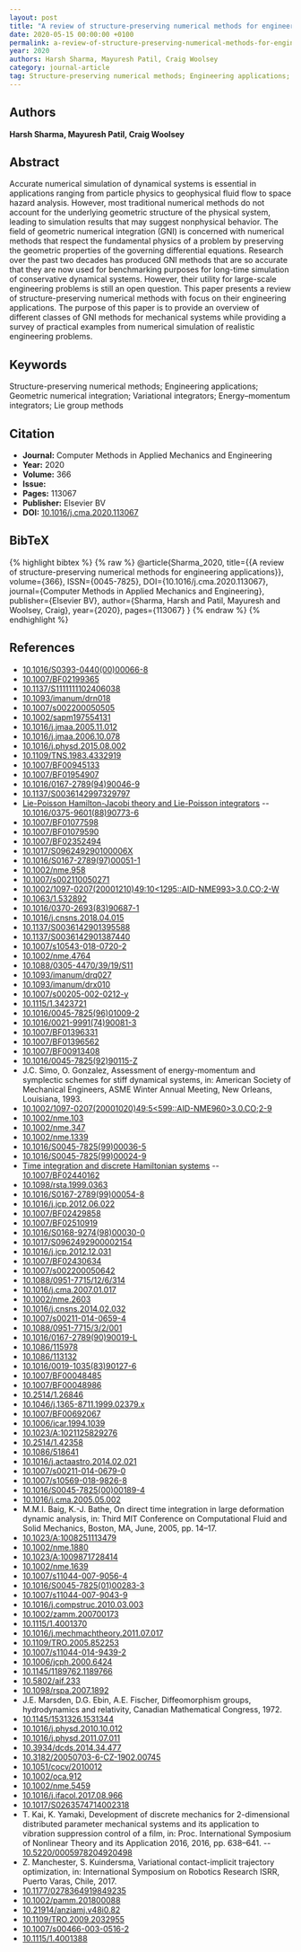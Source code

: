 ```yaml
---
layout: post
title: "A review of structure-preserving numerical methods for engineering applications"
date: 2020-05-15 00:00:00 +0100
permalink: a-review-of-structure-preserving-numerical-methods-for-engineering-applications
year: 2020
authors: Harsh Sharma, Mayuresh Patil, Craig Woolsey
category: journal-article
tag: Structure-preserving numerical methods; Engineering applications; Geometric numerical integration; Variational integrators; Energy–momentum integrators; Lie group methods
---
```

 
## Authors
**Harsh Sharma, Mayuresh Patil, Craig Woolsey**
 
## Abstract
Accurate numerical simulation of dynamical systems is essential in applications ranging from particle physics to geophysical fluid flow to space hazard analysis. However, most traditional numerical methods do not account for the underlying geometric structure of the physical system, leading to simulation results that may suggest nonphysical behavior. The field of geometric numerical integration (GNI) is concerned with numerical methods that respect the fundamental physics of a problem by preserving the geometric properties of the governing differential equations. Research over the past two decades has produced GNI methods that are so accurate that they are now used for benchmarking purposes for long-time simulation of conservative dynamical systems. However, their utility for large-scale engineering problems is still an open question. This paper presents a review of structure-preserving numerical methods with focus on their engineering applications. The purpose of this paper is to provide an overview of different classes of GNI methods for mechanical systems while providing a survey of practical examples from numerical simulation of realistic engineering problems.
 
## Keywords
Structure-preserving numerical methods; Engineering applications; Geometric numerical integration; Variational integrators; Energy–momentum integrators; Lie group methods
 
## Citation
- **Journal:** Computer Methods in Applied Mechanics and Engineering
- **Year:** 2020
- **Volume:** 366
- **Issue:** 
- **Pages:** 113067
- **Publisher:** Elsevier BV
- **DOI:** [10.1016/j.cma.2020.113067](https://doi.org/10.1016/j.cma.2020.113067)
 
## BibTeX
{% highlight bibtex %}
{% raw %}
@article{Sharma_2020,
  title={{A review of structure-preserving numerical methods for engineering applications}},
  volume={366},
  ISSN={0045-7825},
  DOI={10.1016/j.cma.2020.113067},
  journal={Computer Methods in Applied Mechanics and Engineering},
  publisher={Elsevier BV},
  author={Sharma, Harsh and Patil, Mayuresh and Woolsey, Craig},
  year={2020},
  pages={113067}
}
{% endraw %}
{% endhighlight %}
 
## References
- [10.1016/S0393-0440(00)00066-8](https://doi.org/10.1016/S0393-0440(00)00066-8)
- [10.1007/BF02199365](https://doi.org/10.1007/BF02199365)
- [10.1137/S1111111102406038](https://doi.org/10.1137/S1111111102406038)
- [10.1093/imanum/drn018](https://doi.org/10.1093/imanum/drn018)
- [10.1007/s002200050505](https://doi.org/10.1007/s002200050505)
- [10.1002/sapm197554131](https://doi.org/10.1002/sapm197554131)
- [10.1016/j.jmaa.2005.11.012](https://doi.org/10.1016/j.jmaa.2005.11.012)
- [10.1016/j.jmaa.2006.10.078](https://doi.org/10.1016/j.jmaa.2006.10.078)
- [10.1016/j.physd.2015.08.002](https://doi.org/10.1016/j.physd.2015.08.002)
- [10.1109/TNS.1983.4332919](https://doi.org/10.1109/TNS.1983.4332919)
- [10.1007/BF00945133](https://doi.org/10.1007/BF00945133)
- [10.1007/BF01954907](https://doi.org/10.1007/BF01954907)
- [10.1016/0167-2789(94)90046-9](https://doi.org/10.1016/0167-2789(94)90046-9)
- [10.1137/S0036142997329797](https://doi.org/10.1137/S0036142997329797)
- [Lie-Poisson Hamilton-Jacobi theory and Lie-Poisson integrators](lie-poisson-hamilton-jacobi-theory-and-lie-poisson-integrators) -- [10.1016/0375-9601(88)90773-6](https://doi.org/10.1016/0375-9601(88)90773-6)
- [10.1007/BF01077598](https://doi.org/10.1007/BF01077598)
- [10.1007/BF01079590](https://doi.org/10.1007/BF01079590)
- [10.1007/BF02352494](https://doi.org/10.1007/BF02352494)
- [10.1017/S096249290100006X](https://doi.org/10.1017/S096249290100006X)
- [10.1016/S0167-2789(97)00051-1](https://doi.org/10.1016/S0167-2789(97)00051-1)
- [10.1002/nme.958](https://doi.org/10.1002/nme.958)
- [10.1007/s002110050271](https://doi.org/10.1007/s002110050271)
- [10.1002/1097-0207(20001210)49:10<1295::AID-NME993>3.0.CO;2-W](https://doi.org/10.1002/1097-0207(20001210)49:10<1295::AID-NME993>3.0.CO;2-W)
- [10.1063/1.532892](https://doi.org/10.1063/1.532892)
- [10.1016/0370-2693(83)90687-1](https://doi.org/10.1016/0370-2693(83)90687-1)
- [10.1016/j.cnsns.2018.04.015](https://doi.org/10.1016/j.cnsns.2018.04.015)
- [10.1137/S0036142901395588](https://doi.org/10.1137/S0036142901395588)
- [10.1137/S0036142901387440](https://doi.org/10.1137/S0036142901387440)
- [10.1007/s10543-018-0720-2](https://doi.org/10.1007/s10543-018-0720-2)
- [10.1002/nme.4764](https://doi.org/10.1002/nme.4764)
- [10.1088/0305-4470/39/19/S11](https://doi.org/10.1088/0305-4470/39/19/S11)
- [10.1093/imanum/drq027](https://doi.org/10.1093/imanum/drq027)
- [10.1093/imanum/drx010](https://doi.org/10.1093/imanum/drx010)
- [10.1007/s00205-002-0212-y](https://doi.org/10.1007/s00205-002-0212-y)
- [10.1115/1.3423721](https://doi.org/10.1115/1.3423721)
- [10.1016/0045-7825(96)01009-2](https://doi.org/10.1016/0045-7825(96)01009-2)
- [10.1016/0021-9991(74)90081-3](https://doi.org/10.1016/0021-9991(74)90081-3)
- [10.1007/BF01396331](https://doi.org/10.1007/BF01396331)
- [10.1007/BF01396562](https://doi.org/10.1007/BF01396562)
- [10.1007/BF00913408](https://doi.org/10.1007/BF00913408)
- [10.1016/0045-7825(92)90115-Z](https://doi.org/10.1016/0045-7825(92)90115-Z)
- J.C. Simo, O. Gonzalez, Assessment of energy-momentum and symplectic schemes for stiff dynamical systems, in: American Society of Mechanical Engineers, ASME Winter Annual Meeting, New Orleans, Louisiana, 1993.
- [10.1002/1097-0207(20001020)49:5<599::AID-NME960>3.0.CO;2-9](https://doi.org/10.1002/1097-0207(20001020)49:5<599::AID-NME960>3.0.CO;2-9)
- [10.1002/nme.103](https://doi.org/10.1002/nme.103)
- [10.1002/nme.347](https://doi.org/10.1002/nme.347)
- [10.1002/nme.1339](https://doi.org/10.1002/nme.1339)
- [10.1016/S0045-7825(99)00036-5](https://doi.org/10.1016/S0045-7825(99)00036-5)
- [10.1016/S0045-7825(99)00024-9](https://doi.org/10.1016/S0045-7825(99)00024-9)
- [Time integration and discrete Hamiltonian systems](time-integration-and-discrete-hamiltonian-systems) -- [10.1007/BF02440162](https://doi.org/10.1007/BF02440162)
- [10.1098/rsta.1999.0363](https://doi.org/10.1098/rsta.1999.0363)
- [10.1016/S0167-2789(99)00054-8](https://doi.org/10.1016/S0167-2789(99)00054-8)
- [10.1016/j.jcp.2012.06.022](https://doi.org/10.1016/j.jcp.2012.06.022)
- [10.1007/BF02429858](https://doi.org/10.1007/BF02429858)
- [10.1007/BF02510919](https://doi.org/10.1007/BF02510919)
- [10.1016/S0168-9274(98)00030-0](https://doi.org/10.1016/S0168-9274(98)00030-0)
- [10.1017/S0962492900002154](https://doi.org/10.1017/S0962492900002154)
- [10.1016/j.jcp.2012.12.031](https://doi.org/10.1016/j.jcp.2012.12.031)
- [10.1007/BF02430634](https://doi.org/10.1007/BF02430634)
- [10.1007/s002200050642](https://doi.org/10.1007/s002200050642)
- [10.1088/0951-7715/12/6/314](https://doi.org/10.1088/0951-7715/12/6/314)
- [10.1016/j.cma.2007.01.017](https://doi.org/10.1016/j.cma.2007.01.017)
- [10.1002/nme.2603](https://doi.org/10.1002/nme.2603)
- [10.1016/j.cnsns.2014.02.032](https://doi.org/10.1016/j.cnsns.2014.02.032)
- [10.1007/s00211-014-0659-4](https://doi.org/10.1007/s00211-014-0659-4)
- [10.1088/0951-7715/3/2/001](https://doi.org/10.1088/0951-7715/3/2/001)
- [10.1016/0167-2789(90)90019-L](https://doi.org/10.1016/0167-2789(90)90019-L)
- [10.1086/115978](https://doi.org/10.1086/115978)
- [10.1086/113132](https://doi.org/10.1086/113132)
- [10.1016/0019-1035(83)90127-6](https://doi.org/10.1016/0019-1035(83)90127-6)
- [10.1007/BF00048485](https://doi.org/10.1007/BF00048485)
- [10.1007/BF00048986](https://doi.org/10.1007/BF00048986)
- [10.2514/1.26846](https://doi.org/10.2514/1.26846)
- [10.1046/j.1365-8711.1999.02379.x](https://doi.org/10.1046/j.1365-8711.1999.02379.x)
- [10.1007/BF00692067](https://doi.org/10.1007/BF00692067)
- [10.1006/icar.1994.1039](https://doi.org/10.1006/icar.1994.1039)
- [10.1023/A:1021125829276](https://doi.org/10.1023/A:1021125829276)
- [10.2514/1.42358](https://doi.org/10.2514/1.42358)
- [10.1086/518641](https://doi.org/10.1086/518641)
- [10.1016/j.actaastro.2014.02.021](https://doi.org/10.1016/j.actaastro.2014.02.021)
- [10.1007/s00211-014-0679-0](https://doi.org/10.1007/s00211-014-0679-0)
- [10.1007/s10569-018-9826-8](https://doi.org/10.1007/s10569-018-9826-8)
- [10.1016/S0045-7825(00)00189-4](https://doi.org/10.1016/S0045-7825(00)00189-4)
- [10.1016/j.cma.2005.05.002](https://doi.org/10.1016/j.cma.2005.05.002)
- M.M.I. Baig, K.-J. Bathe, On direct time integration in large deformation dynamic analysis, in: Third MIT Conference on Computational Fluid and Solid Mechanics, Boston, MA, June, 2005, pp. 14–17.
- [10.1023/A:1008251113479](https://doi.org/10.1023/A:1008251113479)
- [10.1002/nme.1880](https://doi.org/10.1002/nme.1880)
- [10.1023/A:1009871728414](https://doi.org/10.1023/A:1009871728414)
- [10.1002/nme.1639](https://doi.org/10.1002/nme.1639)
- [10.1007/s11044-007-9056-4](https://doi.org/10.1007/s11044-007-9056-4)
- [10.1016/S0045-7825(01)00283-3](https://doi.org/10.1016/S0045-7825(01)00283-3)
- [10.1007/s11044-007-9043-9](https://doi.org/10.1007/s11044-007-9043-9)
- [10.1016/j.compstruc.2010.03.003](https://doi.org/10.1016/j.compstruc.2010.03.003)
- [10.1002/zamm.200700173](https://doi.org/10.1002/zamm.200700173)
- [10.1115/1.4001370](https://doi.org/10.1115/1.4001370)
- [10.1016/j.mechmachtheory.2011.07.017](https://doi.org/10.1016/j.mechmachtheory.2011.07.017)
- [10.1109/TRO.2005.852253](https://doi.org/10.1109/TRO.2005.852253)
- [10.1007/s11044-014-9439-2](https://doi.org/10.1007/s11044-014-9439-2)
- [10.1006/jcph.2000.6424](https://doi.org/10.1006/jcph.2000.6424)
- [10.1145/1189762.1189766](https://doi.org/10.1145/1189762.1189766)
- [10.5802/aif.233](https://doi.org/10.5802/aif.233)
- [10.1098/rspa.2007.1892](https://doi.org/10.1098/rspa.2007.1892)
- J.E. Marsden, D.G. Ebin, A.E. Fischer, Diffeomorphism groups, hydrodynamics and relativity, Canadian Mathematical Congress, 1972.
- [10.1145/1531326.1531344](https://doi.org/10.1145/1531326.1531344)
- [10.1016/j.physd.2010.10.012](https://doi.org/10.1016/j.physd.2010.10.012)
- [10.1016/j.physd.2011.07.011](https://doi.org/10.1016/j.physd.2011.07.011)
- [10.3934/dcds.2014.34.477](https://doi.org/10.3934/dcds.2014.34.477)
- [10.3182/20050703-6-CZ-1902.00745](https://doi.org/10.3182/20050703-6-CZ-1902.00745)
- [10.1051/cocv/2010012](https://doi.org/10.1051/cocv/2010012)
- [10.1002/oca.912](https://doi.org/10.1002/oca.912)
- [10.1002/nme.5459](https://doi.org/10.1002/nme.5459)
- [10.1016/j.ifacol.2017.08.966](https://doi.org/10.1016/j.ifacol.2017.08.966)
- [10.1017/S0263574714002318](https://doi.org/10.1017/S0263574714002318)
- T. Kai, K. Yamaki, Development of discrete mechanics for 2-dimensional distributed parameter mechanical systems and its application to vibration suppression control of a film, in: Proc. International Symposium of Nonlinear Theory and its Application 2016, 2016, pp. 638–641. -- [10.5220/0005978204920498](https://doi.org/10.5220/0005978204920498)
- Z. Manchester, S. Kuindersma, Variational contact-implicit trajectory optimization, in: International Symposium on Robotics Research ISRR, Puerto Varas, Chile, 2017.
- [10.1177/0278364919849235](https://doi.org/10.1177/0278364919849235)
- [10.1002/pamm.201800088](https://doi.org/10.1002/pamm.201800088)
- [10.21914/anziamj.v48i0.82](https://doi.org/10.21914/anziamj.v48i0.82)
- [10.1109/TRO.2009.2032955](https://doi.org/10.1109/TRO.2009.2032955)
- [10.1007/s00466-003-0516-2](https://doi.org/10.1007/s00466-003-0516-2)
- [10.1115/1.4001388](https://doi.org/10.1115/1.4001388)

